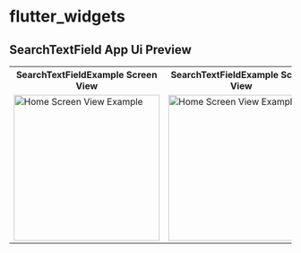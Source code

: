 # flutter_widgets


## SearchTextField App Ui Preview


<table>
  
  
<tr>                    
   <th>SearchTextFieldExample Screen View</th>
   <th>SearchTextFieldExample Screen View</th>
</tr>  
  
  
  
<tr>

<td>
  <img src="https://user-images.githubusercontent.com/103892160/234902703-88013a80-0dbf-429a-ade3-d0c8a3d8cdb8.png" alt="Home Screen View Example" width="260"/>
</td>

<td>
  <img src="https://user-images.githubusercontent.com/103892160/234902719-70f0541c-5812-49bb-8ada-9c58334b8d94.png" alt="Home Screen View Example" width="260"/>
</td>

  
</tr>

</table>










